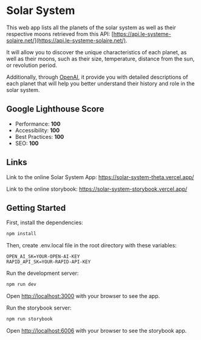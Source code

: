 # Solar System

This web app lists all the planets of the solar system as well as their respective moons retrieved from this API: [https://api.le-systeme-solaire.net/](https://api.le-systeme-solaire.net/).

It will allow you to discover the unique characteristics of each planet, as well as their moons, such as their size, temperature, distance from the sun, or revolution period. 

Additionally, through [OpenAI](https://openai.com/), it provide you with detailed descriptions of each planet that will help you better understand their history and role in the solar system.

## Google Lighthouse Score

- Performance: **100**
- Accessibility: **100**
- Best Practices: **100**
- SEO: **100**

## Links

Link to the online  Solar System App:
https://solar-system-theta.vercel.app/

Link to the online storybook:
https://solar-system-storybook.vercel.app/

## Getting Started

First, install the dependencies:
```bash
npm install
```

Then, create .env.local file in the root directory with these variables:

```
OPEN_AI_SK=YOUR-OPEN-AI-KEY
RAPID_API_SK=YOUR-RAPID-API-KEY
```

Run the development server:

```bash
npm run dev
```

Open [http://localhost:3000](http://localhost:3000) with your browser to see the app.

Run the storybook server:

```bash
npm run storybook
```

Open [http://localhost:6006](http://localhost:6006) with your browser to see the storybook app.